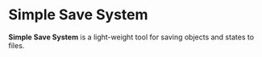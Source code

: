 # Simple Save System

**Simple Save System** is a light-weight tool for saving objects and states to files.